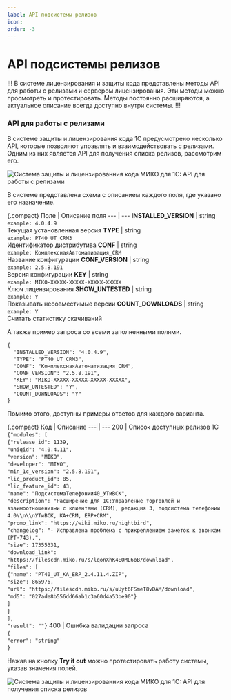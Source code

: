 ```yaml
---
label: API подсистемы релизов
icon: 
order: -3
---
```

# API подсистемы релизов

!!!
В системе лицензирования и защиты кода представлены методы API для работы с релизами и сервером лицензирования. Эти методы можно просмотреть и протестировать. Методы постоянно расширяются, а актуальное описание всегда доступно внутри системы.
!!!

### API для работы с релизами

В системе защиты и лицензирования кода 1С предусмотрено несколько API, которые позволяют управлять и взаимодействовать с релизами. Одним из них является API для получения списка релизов, рассмотрим его.

<img class="miko-shadow img-zoomable"  
src="/assets/product-releases-delivery/release-subsystem-API/release-subsystem_1.png"
data-original="/assets/product-releases-delivery/release-subsystem-API/release-subsystem_1.png"
srcset="/assets/product-releases-delivery/release-subsystem-API/release-subsystem_1_prev.png 1x, /assets/product-releases-delivery/release-subsystem-API/release-subsystem_1.png 2x"
alt="Система защиты и лицензированния кода МИКО для 1С: API для работы с релизами"
/>

В системе представлена схема с описанием каждого поля, где указано его назначение.

{.compact}
Поле | Описание поля
--- | ---
<b>INSTALLED_VERSION</b> | string<br>`example: 4.0.4.9`<br>Текущая установленная версия
<b>TYPE</b> | string<br>`example: PT40_UT_CRM3`<br>Идентификатор дистрибутива
<b>CONF</b> | string<br>`example: КомплекснаяАвтоматизация_CRM`<br>Название конфигурации
<b>CONF_VERSION</b> | string<br>`example: 2.5.8.191`<br>Версия конфигурации
<b>KEY</b> | string<br>`example: MIKO-XXXXX-XXXXX-XXXXX-XXXXX`<br>Ключ лицензирования
<b>SHOW_UNTESTED</b> | string<br>`example: Y`<br>Показывать несовместимые версии
<b>COUNT_DOWNLOADS</b> | string<br>`example: Y`<br>Считать статистику скачиваний

А также пример запроса со всеми заполненными полями.

``` Example Value
{
  "INSTALLED_VERSION": "4.0.4.9",
  "TYPE": "PT40_UT_CRM3",
  "CONF": "КомплекснаяАвтоматизация_CRM",
  "CONF_VERSION": "2.5.8.191",
  "KEY": "MIKO-XXXXX-XXXXX-XXXXX-XXXXX",
  "SHOW_UNTESTED": "Y",
  "COUNT_DOWNLOADS": "Y"
}
```

Помимо этого, доступны примеры ответов для каждого варианта.

{.compact}
Код | Описание
--- | ---
200 | Список доступных релизов 1С<br>`{"modules": [`<br>`{"release_id": 1139,`<br>`"uniqid": "4.0.4.11",`<br>`"version": "MIKO",`<br>`"developer": "MIKO",`<br>`"min_1c_version": "2.5.8.191",`<br>`"lic_product_id": 85,`<br>`"lic_feature_id": 43,`<br>`"name": "ПодсистемаТелефонии40_УТиВСК",`<br>`"description": "Расширение для 1С:Управление торговлей и взаимоотношениями с клиентами (CRM), редакция 3, подсистема телефонии 4.0\\n\\nУТиВСК, КА+CRM, ERP+CRM",`<br>`"promo_link": "https://wiki.miko.ru/nightbird", `<br>`"changelog": "- Исправлена проблема с прикреплением заметок к звонкам (PT-743).",`<br>`"size": 17355331,`<br>`"download_link": "https://filescdn.miko.ru/s/lqonXhK4EOML6oB/download", `<br>`"files": [`<br>`{"name": "PT40_UT_KA_ERP_2.4.11.4.ZIP",`<br>`"size": 865976,`<br>`"url": "https://filescdn.miko.ru/s/uUyt6FSmeT8vDAM/download", `<br>`"md5": "027ade8b556dd66ab1c3a60d4a53be90"}`<br>`]`<br>`}`<br>`],`<br>`"result": ""}`
400 | Ошибка валидации запроса<br>`{`<br>`"error": "string"`<br>`}`


Нажав на кнопку **Try it out** можно протестировать работу системы, указав значения полей.

<img class="miko-shadow img-zoomable"  
src="/assets/product-releases-delivery/release-subsystem-API/release-subsystem_2.png"
data-original="/assets/product-releases-delivery/release-subsystem-API/release-subsystem_2.png"
srcset="/assets/product-releases-delivery/release-subsystem-API/release-subsystem_2_prev.png 1x, /assets/product-releases-delivery/release-subsystem-API/release-subsystem_2.png 2x"
alt="Система защиты и лицензированния кода МИКО для 1С: API для получения списка релизов"
/>
